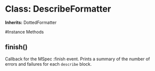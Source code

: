 # Class: DescribeFormatter
**Inherits:** DottedFormatter
    




#Instance Methods
## finish() [](#method-i-finish)
Callback for the MSpec :finish event. Prints a summary of the number of errors
and failures for each `describe` block.

